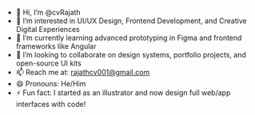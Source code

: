 - 👋 Hi, I’m @cvRajath  
- 👀 I’m interested in UI/UX Design, Frontend Development, and Creative Digital Experiences  
- 🌱 I’m currently learning advanced prototyping in Figma and frontend frameworks like Angular  
- 💞️ I’m looking to collaborate on design systems, portfolio projects, and open-source UI kits  
- 📫 Reach me at: rajathcv001@gmail.com  
- 😄 Pronouns: He/Him  
- ⚡ Fun fact: I started as an illustrator and now design full web/app interfaces with code!
